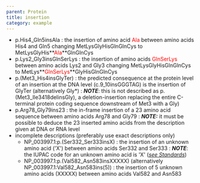 ```yaml
---
parent: Protein
title: insertion
category: example
---
```


*	p.His4\_Gln5insAla
	:	the insertion of amino acid <font color="red">Ala</font> between amino acids His4 and Gln5 changing MetLysGlyHisGlnGlnCys to MetLysGlyHis**<font color="red">Ala</font>**GlnGlnCys
*	p.Lys2\_Gly3insGlnSerLys
	:	the insertion of amino acids <font color="red">GlnSerLys</font> between amino acids Lys2 and Gly3 changing MetLysGlyHisGlnGlnCys to MetLys**<font color="red">GlnSerLys</font>**GlyHisGlnGlnCys
*	p.(Met3\_His4insGlyTer)
	:	the predicted consequence at the protein level of an insertion at the DNA level (c.9\_10insGGGTAG) is the insertion of GlyTer (alternatively Gly\*)
	:	_**NOTE**_: this is not described as p.(Met3\_Ile3418delinsGly), a deletion-insertion replacing the entire C-terminal protein coding sequence downstream of Met3 with a Gly)
*   p.Arg78\_Gly79ins23
	:	the in-frame insertion of a 23 amino acid sequence between amino acids Arg78 and Gly79
	:	_**NOTE:**_ it must be possible to deduce the 23 inserted amino acids from the description given at DNA or RNA level
*	incomplete descriptions (preferably use exact descriptions only)
	*	NP\_003997.1:p.(Ser332\_Ser333insX)
	:	the insertion of an unknown amino acid ('X') between amino acids Ser332 and Ser333
	:	_**NOTE**_: the IUPAC code for an unknown amino acid is 'X' ([_see Standards_](bg-material/standards/))
	*	NP\_003997.1:p.(Val582\_Asn583insXXXXX) (alternatively NP_003997.1:Val582_Asn583ins(5))
	:       the insertion of 5 unknown amino acids (XXXXX) between amino acids Val582 and Asn583
	
